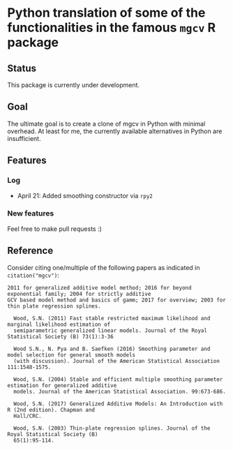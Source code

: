 # Python translation of some of the functionalities in the famous `mgcv` R package

## Status

This package is currently under development.

## Goal

The ultimate goal is to create a clone of mgcv in Python with minimal overhead. 
At least for me, the currently available alternatives in Python are insufficient.

## Features

### Log

- April 21: Added smoothing constructor via `rpy2`

### New features

Feel free to make pull requests :)

## Reference

Consider citing one/multiple of the following papers as indicated in `citation("mgcv")`:

```
2011 for generalized additive model method; 2016 for beyond exponential family; 2004 for strictly additive
GCV based model method and basics of gamm; 2017 for overview; 2003 for thin plate regression splines.

  Wood, S.N. (2011) Fast stable restricted maximum likelihood and marginal likelihood estimation of
  semiparametric generalized linear models. Journal of the Royal Statistical Society (B) 73(1):3-36

  Wood S.N., N. Pya and B. Saefken (2016) Smoothing parameter and model selection for general smooth models
  (with discussion). Journal of the American Statistical Association 111:1548-1575.

  Wood, S.N. (2004) Stable and efficient multiple smoothing parameter estimation for generalized additive
  models. Journal of the American Statistical Association. 99:673-686.

  Wood, S.N. (2017) Generalized Additive Models: An Introduction with R (2nd edition). Chapman and
  Hall/CRC.

  Wood, S.N. (2003) Thin-plate regression splines. Journal of the Royal Statistical Society (B)
  65(1):95-114.
```

